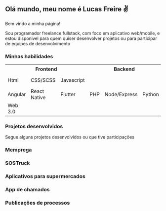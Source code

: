 <h2>Olá mundo, meu nome é Lucas Freire &#9996;</h2>
<p>Bem vindo a minha página!</p>
<p>
  Sou programador freelance fullstack, com foco em aplicativo web/mobile, e estou disponivel para quem quiser desenvolver projetos
  ou para participar de equipes de desenvolvimento
</p>
<h3>Minhas habilidades</h3>
<table border="0">
  <tr>
    <th colspan="3">Frontend</th>
    <th colspan="3">Backend</th>
    <th colspan="3">Outros</th>
  </tr>
  <tr>
    <!--Backend-->
    <td>Html</td>
    <td>CSS/SCSS</td>
    <td>Javascript</td>    
    <!--Backend-->
    <td rowspan="3">PHP</td>
    <td rowspan="3">Node/Express</td>
    <td rowspan="3">Python</td>
    <!--Backend-->
    <td>MySQL</td>
    <td>Mongo DB</td>
    <td>Git</td>    
  </tr>
  <tr>
    <!--Frontend-->
    <td>Angular</td>    
    <td>React Native</td>
    <td>Flutter</td>
<!--<td></td>
    <td></td>
    <td></td> -->
    <!--Backend-->
    <td>AWS</td>
    <td>Google Cloud</td>
    <td>Docker</td>
   </tr>
   <tr>     
    <td>Web 3.0</td>
    <td colspan="2"></td>
    <!--Backend-->
    <td>Solidity</td>
    <td>Metabase</td>
    <td>Looker Studio</td>    
  </tr>
</table>
<!-- <hr/> -->
<h3>Projetos desenvolvidos</h3>
<p>Segue alguns projetos desenvolvidos ou que tive participações</p>
<div class="pin-layout">  
  <div class="card">
    <h3>Memprega</h3>
  </div>  
  <div>
    <h3>SOSTruck</h3>
  </div>
  <div>
    <h3>Aplicativos para supermercados</h3>
  </div>
  <div>
    <h3>App de chamados</h3>
  </div>
  <div>
    <h3>Publicações de processos</h3>
  </div>
</div>
